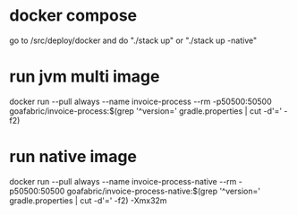 # docker compose
go to /src/deploy/docker and do "./stack up" or "./stack up -native"

# run jvm multi image
docker run --pull always --name invoice-process --rm -p50500:50500 goafabric/invoice-process:$(grep '^version=' gradle.properties | cut -d'=' -f2)

# run native image
docker run --pull always --name invoice-process-native --rm -p50500:50500 goafabric/invoice-process-native:$(grep '^version=' gradle.properties | cut -d'=' -f2) -Xmx32m
